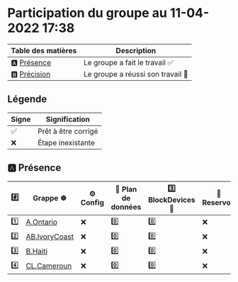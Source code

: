 # Participation du groupe au 11-04-2022 17:38

| Table des matières            | Description                                             |
|-------------------------------|---------------------------------------------------------|
| :a: [Présence](#a-présence)   | Le groupe a fait le travail        :white_check_mark:   |
| :b: [Précision](#b-précision) | Le groupe a réussi son travail     :tada:               |

## Légende

| Signe              | Signification                 |
|--------------------|-------------------------------|
| :white_check_mark: | Prêt à être corrigé           |
| :x:                | Étape inexistante             |

## :a: Présence

|:hash:| Grappe :wheel_of_dharma: | :gear: Config | :abacus: Plan de données | :three: BlockDevices :roll_of_paper: | :potable_water: Reservoir | :floppy_disk: Stockage | :rocket: Service |
|-|-|-|-|-|-|-|-|
| :one: | [A.Ontario](../A.Ontario) | :x: | :zero: | :zero: | :x: | :x: | :x: |
| :two: | [AB.IvoryCoast](../AB.IvoryCoast) | :x: | :zero: | :zero: | :x: | :x: | :x: |
| :three: | [B.Haiti](../B.Haiti) | :x: | :zero: | :zero: | :x: | :x: | :x: |
| :four: | [CL.Cameroun](../CL.Cameroun) | :x: | :zero: | :zero: | :x: | :x: | :x: |
